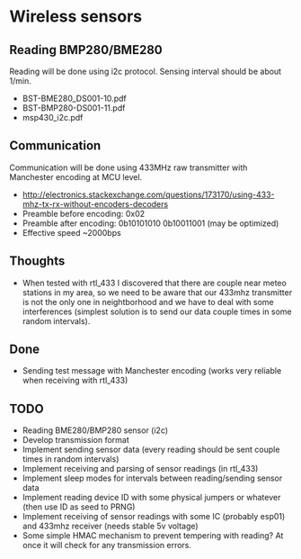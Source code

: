 # Wireless sensors

## Reading BMP280/BME280

Reading will be done using i2c protocol. Sensing interval should be about 1/min.

* BST-BME280_DS001-10.pdf
* BST-BMP280-DS001-11.pdf
* msp430_i2c.pdf

## Communication

Communication will be done using 433MHz raw transmitter with Manchester encoding at MCU level. 

* http://electronics.stackexchange.com/questions/173170/using-433-mhz-tx-rx-without-encoders-decoders
* Preamble before encoding: 0x02
* Preamble after encoding: 0b10101010 0b10011001 (may be optimized)
* Effective speed ~2000bps

## Thoughts

* When tested with rtl_433 I discovered that there are couple near meteo stations in my area, so we need to be aware that our 433mhz transmitter is not the only one in neightborhood and we have to deal with some interferences (simplest solution is to send our data couple times in some random intervals).

## Done

* Sending test message with Manchester encoding (works very reliable when receiving with rtl_433)

## TODO

* Reading BME280/BMP280 sensor (i2c)
* Develop transmission format
* Implement sending sensor data (every reading should be sent couple times in random intervals)
* Implement receiving and parsing of sensor readings (in rtl_433)
* Implement sleep modes for intervals between reading/sending sensor data
* Implement reading device ID with some physical jumpers or whatever (then use ID as seed to PRNG)
* Implement receiving of sensor readings with some IC (probably esp01) and 433mhz receiver (needs stable 5v voltage)
* Some simple HMAC mechanism to prevent tempering with reading? At once it will check for any transmission errors.
